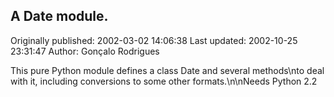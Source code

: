 ## A Date module. 
Originally published: 2002-03-02 14:06:38 
Last updated: 2002-10-25 23:31:47 
Author: Gonçalo Rodrigues 
 
This pure Python module defines a class Date and several methods\nto deal with it, including conversions to some other formats.\n\nNeeds Python 2.2